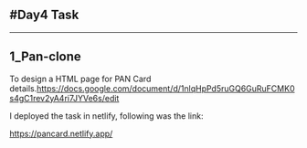 #Day4 Task
---------------------------------------------------
---------------------------------------------------
1_Pan-clone
----------------------------------------------------
To design a HTML page for PAN Card details.https://docs.google.com/document/d/1nlqHpPd5ruGQ6GuRuFCMK0s4gC1rev2yA4ri7JYVe6s/edit

I deployed the task in netlify, following was the link: 

https://pancard.netlify.app/
